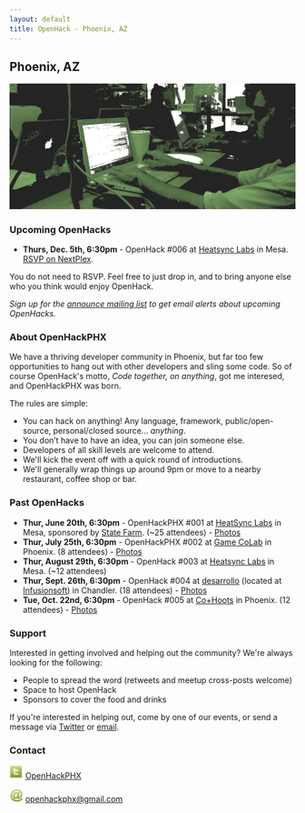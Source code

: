 ```yaml
---
layout: default
title: OpenHack - Phoenix, AZ
---
```


## Phoenix, AZ

![Phoenix](/phoenix/header.jpg)

### Upcoming OpenHacks

- **Thurs, Dec. 5th, 6:30pm** - OpenHack #006 at [Heatsync Labs](http://www.heatsynclabs.org/) in Mesa. [RSVP on NextPlex](http://nextplex.com/phoenix-az/calendar/events/12248-openhack-006).

You do not need to RSVP. Feel free to just drop in, and to bring anyone else who you think would enjoy OpenHack.

*Sign up for the [announce mailing list](http://eepurl.com/BkGf9) to get email alerts about upcoming OpenHacks.*

### About OpenHackPHX

We have a thriving developer community in Phoenix, but far too few opportunities to hang out with other developers and sling some code. So of course OpenHack's motto, *Code together, on anything*, got me interesed, and OpenHackPHX was born.

The rules are simple:

- You can hack on anything! Any language, framework, public/open-source, personal/closed source... *anything*.
- You don’t have to have an idea, you can join someone else.
- Developers of all skill levels are welcome to attend.
- We'll kick the event off with a quick round of introductions.
- We'll generally wrap things up around 9pm or move to a nearby restaurant, coffee shop or bar.

### Past OpenHacks

- **Thur, June 20th, 6:30pm** - OpenHackPHX #001 at [HeatSync Labs](http://www.heatsynclabs.org/) in Mesa, sponsored by [State Farm](https://www.statefarm.com/). (~25 attendees) - [Photos](http://www.flickr.com/photos/openhackphx/sets/72157634262712091/)
- **Thur, July 25th, 6:30pm** - OpenHackPHX #002 at [Game CoLab](http://gamecolab.org/) in Phoenix. (8 attendees) - [Photos](http://www.flickr.com/photos/openhackphx/sets/72157634799048653/)
- **Thur, August 29th, 6:30pm** - OpenHack #003 at [Heatsync Labs](http://www.heatsynclabs.org/) in Mesa. (~12 attendees)
- **Thur, Sept. 26th, 6:30pm** - OpenHack #004 at [desarrollo](http://i04545.wix.com/desarrollo#!about-us/cx7b) (located at [Infusionsoft](http://www.infusionsoft.com/contact)) in Chandler. (18 attendees) - [Photos](http://www.flickr.com/photos/openhackphx/sets/72157636065953123/)
- **Tue, Oct. 22nd, 6:30pm** - OpenHack #005 at [Co+Hoots](http://www.cohoots.com/) in Phoenix. (12 attendees) - [Photos](http://www.flickr.com/photos/openhackphx/sets/72157636976946796/)

### Support

Interested in getting involved and helping out the community? We're always looking for the following:

- People to spread the word (retweets and meetup cross-posts welcome)
- Space to host OpenHack
- Sponsors to cover the food and drinks

If you're interested in helping out, come by one of our events, or send a message via [Twitter](https://twitter.com/OpenHackPHX) or [email](mailto:openhackphx@gmail.com).

### Contact

![Twitter](/phoenix/twitter.png) [OpenHackPHX](https://twitter.com/OpenHackPHX)

![Email](/phoenix/email.png) [openhackphx@gmail.com](mailto:openhackphx@gmail.com)
